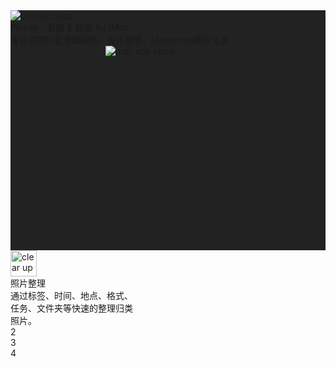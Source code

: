 
<div class="h-screen">
    <!-- product name -->
    <div style="background-Color: #222222">
        <div class="lg:max-w-5xl mx-auto">
            <div class="flex justify-center items-center" style="height: 24rem">
                <div>
                    <div class="flex">
                        <img :src="$withBase('/product-logo.png')" alt="product logo">
                        <div>
                            <div class="text-white text-4xl pl-8">Picsee - 看图 & 截图 for iMac</div>
                            <div class="text-white text-lg pl-8 pt-3">专业的图片批量编辑器、照片整理、Markdown图床工具</div>
                        </div>
                    </div>
                    <img class="pt-4" style="padding-left: 9.5rem" :src="$withBase('/mac-app-store.png')" alt="mac app store">
                </div>
            </div>
        </div>
    </div>
    <!-- product func breif -->
    <div class="">
        <div class="lg:max-w-5xl mx-auto px-10 py-6">
            <div style="height: 15.5rem" class="flex justify-between">
                <div style="width: 13rem" class="flex flex-col justify-center items-center">
                    <img style="width: 42px":src="$withBase('/img_clearup.png')" alt="clear up">
                    <div class="text-lg py-3">照片整理</div>
                    <div class="text-base text-gray-600 text-center">通过标签、时间、地点、格式、任务、文件夹等快速的整理归类照片。</div>
                </div>
                <div>2</div>
                <div>3</div>
                <div>4</div>
            </div>
        </div>
    </div>

</div>